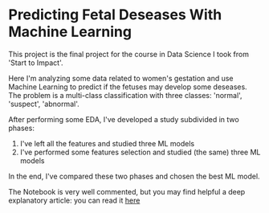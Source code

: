 # Predicting Fetal Deseases With Machine Learning

This project is the final project for the course in Data Science I took from 'Start to Impact'.

Here I'm analyzing some data related to women's gestation and use Machine Learning to predict if the fetuses may develop some deseases.
The problem is a multi-class classification with three classes: 'normal', 'suspect', 'abnormal'.

After performing some EDA, I've developed a study subdivided in two phases:

1) I've left all the features and studied three ML models
2) I've performed some features selection and studied (the same) three ML models

In the end, I've compared these two phases and chosen the best ML model.

The Notebook is very well commented, but you may find helpful a deep explanatory article:
you can read it [here](https://medium.com/mlearning-ai/predicting-fetal-diseases-with-machine-learning-ea48d72d47f1) 
